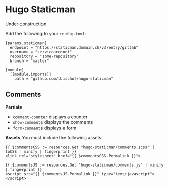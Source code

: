 # Hugo Staticman

Under construction

Add the following to your `config.toml`:
```
[params.staticman]
  endpoint = "https://staticman.domain.ch/v3/entry/gitlab"
  username = "serviceaccount"
  repository = "some-repository"
  branch = "master"

[module]
  [[module.imports]]
    path = "github.com/lbischof/hugo-staticman"
```

## Comments

**Partials**
- `comment-counter` displays a counter
- `show-comments` displays the comments
- `form-comments` displays a form

**Assets**
You must include the following assets:
```
{{ $commentsCSS := resources.Get "hugo-staticman/comments.scss" | toCSS | minify | fingerprint }}
<link rel="stylesheet" href="{{ $commentsCSS.Permalink }}">

{{ $commentsJS := resources.Get "hugo-staticman/comments.js" | minify | fingerprint }}
<script src="{{ $commentsJS.Permalink }}" type="text/javascript"></script>
```
